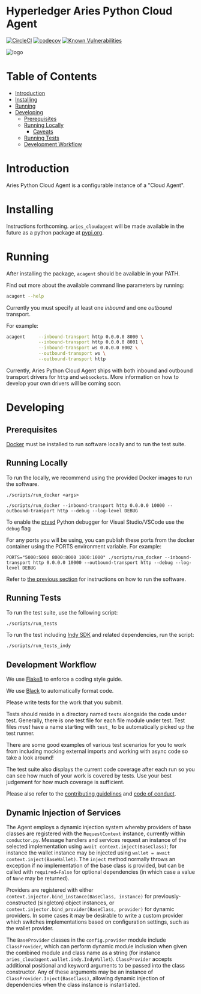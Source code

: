 # Hyperledger Aries Python Cloud Agent  <!-- omit in toc -->

[![CircleCI](https://circleci.com/gh/bcgov/aries-cloudagent-python.svg?style=shield)](https://circleci.com/gh/bcgov/aries-cloudagent-python)
[![codecov](https://codecov.io/gh/bcgov/aries-cloudagent-python/branch/master/graph/badge.svg)](https://codecov.io/gh/bcgov/aries-cloudagent-python)
[![Known Vulnerabilities](https://snyk.io/test/github/bcgov/aries-cloudagent-python/badge.svg?targetFile=agent%2Frequirements.txt)](https://snyk.io/test/github/bcgov/aries-cloudagent-python?targetFile=agent%2Frequirements.txt)

![logo](/docs/assets/aries-cloudagent-python-logo-bw.png)

# Table of Contents <!-- omit in toc -->

- [Introduction](#Introduction)
- [Installing](#Installing)
- [Running](#Running)
- [Developing](#Developing)
  - [Prerequisites](#Prerequisites)
  - [Running Locally](#Running_Locally)
    - [Caveats](#Caveats)
  - [Running Tests](#Running_Tests)
  - [Development Workflow](#Development_Workflow)

# Introduction

Aries Python Cloud Agent is a configurable instance of a "Cloud Agent".

# Installing

Instructions forthcoming. `aries_cloudagent` will be made available in the future as a python package at [pypi.org](https://pypi.org).

# Running

After installing the package, `acagent` should be available in your PATH.

Find out more about the available command line parameters by running:

```bash
acagent --help
```

Currently you must specify at least one _inbound_ and one _outbound_ transport.

For example:

```bash
acagent     --inbound-transport http 0.0.0.0 8000 \
            --inbound-transport http 0.0.0.0 8001 \
            --inbound-transport ws 0.0.0.0 8002 \
            --outbound-transport ws \
            --outbound-transport http
```

Currently, Aries Python Cloud Agent ships with both inbound and outbound transport drivers for `http` and `websockets`. More information on how to develop your own drivers will be coming soon.

# Developing

## Prerequisites

[Docker](https://www.docker.com) must be installed to run software locally and to run the test suite.

## Running Locally

To run the locally, we recommend using the provided Docker images to run the software.

```
./scripts/run_docker <args>
```

```
./scripts/run_docker --inbound-transport http 0.0.0.0 10000 --outbound-transport http --debug --log-level DEBUG
```

To enable the [ptvsd](https://github.com/Microsoft/ptvsd) Python debugger for Visual Studio/VSCode use the `debug` flag

For any ports you will be using, you can publish these ports from the docker container using the PORTS environment variable. For example:

```
PORTS="5000:5000 8000:8000 1000:1000" ./scripts/run_docker --inbound-transport http 0.0.0.0 10000 --outbound-transport http --debug --log-level DEBUG
```

Refer to [the previous section](#Running) for instructions on how to run the software.

## Running Tests

To run the test suite, use the following script:

```sh
./scripts/run_tests
```

To run the test including [Indy SDK](https://github.com/hyperledger/indy-sdk) and related dependencies, run the script:

```sh
./scripts/run_tests_indy
```

## Development Workflow

We use [Flake8](http://flake8.pycqa.org/en/latest/) to enforce a coding style guide.

We use [Black](https://black.readthedocs.io/en/stable/) to automatically format code.

Please write tests for the work that you submit.

Tests should reside in a directory named `tests` alongside the code under test. Generally, there is one test file for each file module under test. Test files _must_ have a name starting with `test_` to be automatically picked up the test runner.

There are some good examples of various test scenarios for you to work from including mocking external imports and working with async code so take a look around!

The test suite also displays the current code coverage after each run so you can see how much of your work is covered by tests. Use your best judgement for how much coverage is sufficient.

Please also refer to the [contributing guidelines](/CONTRIBUTING.md) and [code of conduct](/CODE_OF_CONDUCT.md).

## Dynamic Injection of Services

The Agent employs a dynamic injection system whereby providers of base classes are registered with the `RequestContext` instance, currently within `conductor.py`. Message handlers and services request an instance of the selected implementation using `await context.inject(BaseClass)`; for instance the wallet instance may be injected using `wallet = await context.inject(BaseWallet)`. The `inject` method normally throws an exception if no implementation of the base class is provided, but can be called with `required=False` for optional dependencies (in which case a value of `None` may be returned).

Providers are registered with either `context.injector.bind_instance(BaseClass, instance)` for previously-constructed (singleton) object instances, or `context.injector.bind_provider(BaseClass, provider)` for dynamic providers. In some cases it may be desirable to write a custom provider which switches implementations based on configuration settings, such as the wallet provider.

The `BaseProvider` classes in the `config.provider` module include `ClassProvider`, which can perform dynamic module inclusion when given the combined module and class name as a string (for instance `aries_cloudagent.wallet.indy.IndyWallet`). `ClassProvider` accepts additional positional and keyword arguments to be passed into the class constructor. Any of these arguments may be an instance of `ClassProvider.Inject(BaseClass)`, allowing dynamic injection of dependencies when the class instance is instantiated.
